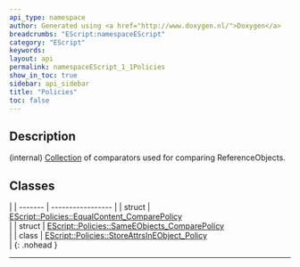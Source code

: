 ```yaml
---
api_type: namespace
author: Generated using <a href="http://www.doxygen.nl/">Doxygen</a>
breadcrumbs: "EScript:namespaceEScript"
category: "EScript"
keywords: 
layout: api
permalink: namespaceEScript_1_1Policies
show_in_toc: true
sidebar: api_sidebar
title: "Policies"
toc: false
---
```


## Description

(internal) [Collection](classEScript_1_1Collection) of comparators used for comparing ReferenceObjects.



## Classes

|
| ------- | ----------------- |
| struct | [EScript::Policies::EqualContent_ComparePolicy](structEScript_1_1Policies_1_1EqualContent%5F%5FComparePolicy) <br/>  |
| struct | [EScript::Policies::SameEObjects_ComparePolicy](structEScript_1_1Policies_1_1SameEObjects%5F%5FComparePolicy) <br/>  |
| class | [EScript::Policies::StoreAttrsInEObject_Policy](classEScript_1_1Policies_1_1StoreAttrsInEObject%5F%5FPolicy) <br/>  |
{: .nohead }


-------------------------------------------------------------------

